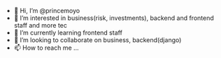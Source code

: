 - 👋 Hi, I’m @princemoyo
- 👀 I’m interested in business(risk, investments), backend and frontend staff and more tec
- 🌱 I’m currently learning frontend staff
- 💞️ I’m looking to collaborate on business, backend(django)
- 📫 How to reach me ...

<!---
princemoyo/princemoyo is a ✨ special ✨ repository because its `README.md` (this file) appears on your GitHub profile.
You can click the Preview link to take a look at your changes.
--->
